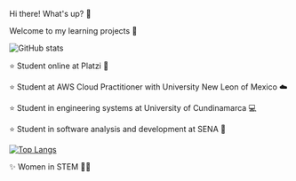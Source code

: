 Hi there! What's up?  🤙

Welcome to my learning projects :sunflower:

![GitHub stats](https://github-readme-stats.vercel.app/api?username=jlianacastillo&hide=contribs,prs)


⭐ Student online at Platzi 💚 

⭐ Student at AWS Cloud Practitioner with University New Leon of Mexico ☁️

⭐ Student in engineering systems at University of Cundinamarca 💻 

⭐ Student in software analysis and development at SENA 🐛

[![Top Langs](https://github-readme-stats.vercel.app/api/top-langs/?username=jlianacastillo&layout=compact)](https://github.com/jlianacastillo/github-readme-stats)

✨ Women in STEM 🙆‍♀️




